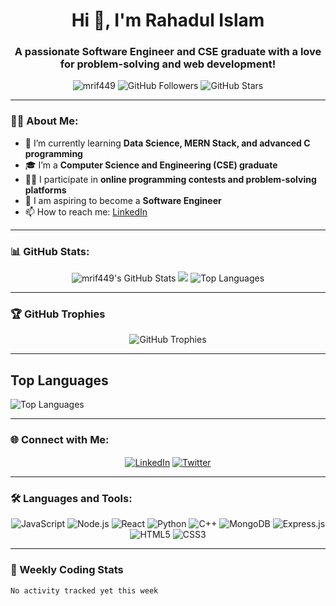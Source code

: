<h1 align="center">Hi 👋, I'm Rahadul Islam</h1>
<h3 align="center">A passionate Software Engineer and CSE graduate with a love for problem-solving and web development!</h3>

<p align="center">
  <img src="https://komarev.com/ghpvc/?username=mrif449&label=Profile%20Views&color=0e75b6&style=flat" alt="mrif449" />
  <img src="https://img.shields.io/github/followers/mrif449?color=0e75b6&style=flat" alt="GitHub Followers" />
  <img src="https://img.shields.io/github/stars/mrif449?color=0e75b6&style=flat" alt="GitHub Stars" />
</p>

---

### 🧑‍💻 About Me:
- 🌱 I’m currently learning **Data Science, MERN Stack, and advanced C programming**
- 🎓 I’m a **Computer Science and Engineering (CSE) graduate**
- 👨‍💻 I participate in **online programming contests and problem-solving platforms**
- 💼 I am aspiring to become a **Software Engineer**
- 📫 How to reach me: [LinkedIn](https://linkedin.com/in/mrif449)

---

### 📊 GitHub Stats:
<div align="center">
  <img src="https://github-readme-stats.vercel.app/api?username=mrif449&show_icons=true&theme=radical&count_private=true" alt="mrif449's GitHub Stats" />
  <img src="https://github-readme-stats.vercel.app/api?username=mrif449&include_all_commits=true&theme=aura" />
  <img src="https://github-readme-stats.vercel.app/api/top-langs/?username=mrif449&layout=compact&theme=radical" alt="Top Languages" />
</div>

---

### 🏆 GitHub Trophies
<div align="center">
  <img src="https://github-profile-trophy.vercel.app/?username=mrif449&theme=radical&row=1&column=6" alt="GitHub Trophies" />
</div>

---


## Top Languages

![Top Languages](https://github-readme-stats.vercel.app/api/top-langs/?username=mrif449&layout=compact&theme=radical)

---

### 🌐 Connect with Me:
<p align="center">
  <a href="https://linkedin.com/in/mrif449" target="blank"><img align="center" src="https://img.shields.io/badge/LinkedIn-%230077B5.svg?style=for-the-badge&logo=linkedin&logoColor=white" alt="LinkedIn" /></a>
  <a href="https://twitter.com/rahadulislam449" target="blank"><img align="center" src="https://img.shields.io/badge/Twitter-%231DA1F2.svg?style=for-the-badge&logo=twitter&logoColor=white" alt="Twitter" /></a>
</p>

---

### 🛠️ Languages and Tools:
<p align="center">
  <img src="https://img.shields.io/badge/JavaScript-%23323330.svg?style=for-the-badge&logo=javascript&logoColor=%23F7DF1E" alt="JavaScript" />
  <img src="https://img.shields.io/badge/Node.js-%2343853D.svg?style=for-the-badge&logo=node-dot-js&logoColor=white" alt="Node.js" />
  <img src="https://img.shields.io/badge/React-%2320232a.svg?style=for-the-badge&logo=react&logoColor=%2361DAFB" alt="React" />
  <img src="https://img.shields.io/badge/Python-%233776AB.svg?style=for-the-badge&logo=python&logoColor=white" alt="Python" />
  <img src="https://img.shields.io/badge/C++-%2300599C.svg?style=for-the-badge&logo=cplusplus&logoColor=white" alt="C++" />
  <img src="https://img.shields.io/badge/MongoDB-%2347A248.svg?style=for-the-badge&logo=mongodb&logoColor=white" alt="MongoDB" />
  <img src="https://img.shields.io/badge/Express.js-%2384B545.svg?style=for-the-badge&logo=express&logoColor=white" alt="Express.js" />
  <img src="https://img.shields.io/badge/HTML5-%23E34F26.svg?style=for-the-badge&logo=html5&logoColor=white" alt="HTML5" />
  <img src="https://img.shields.io/badge/CSS3-%231572B6.svg?style=for-the-badge&logo=css3&logoColor=white" alt="CSS3" />
</p>

---

### 🚀 Weekly Coding Stats
<!--START_SECTION:waka-->
```text
No activity tracked yet this week
